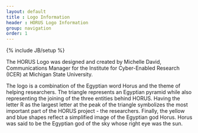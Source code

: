 ```yaml
---
layout: default
title : Logo Information
header : HORUS Logo Information
group: navigation
order: 1
---
```

{% include JB/setup %}

The HORUS Logo was designed and created by Michelle David,  Communications Manager for the Institute for Cyber-Enabled Research (ICER) at Michigan State University.

The logo is a combination of the Egyptian word Horus and the theme of helping researchers. The triangle represents an Egyptian pyramid while also representing the joining of the three entities behind HORUS. Having the letter R as the largest letter at the peak of the triangle symbolizes the most important part of the HORUS project - the researchers. Finally, the yellow and blue shapes reflect a simplified image of the Egyptian god Horus. Horus was said to be the Egyptian god of the sky whose right eye was the sun.
